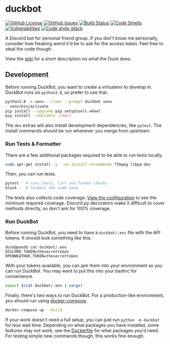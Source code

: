 # duckbot
[![GitHub License](https://img.shields.io/github/license/chippers255/duckbot)](https://github.com/Chippers255/duckbot/blob/main/LICENSE)
[![GitHub Issues](https://img.shields.io/github/issues/chippers255/duckbot)](https://github.com/Chippers255/duckbot/issues)
[![Build Status](https://img.shields.io/github/workflow/status/Chippers255/duckbot/DuckBot%20CI)](https://github.com/Chippers255/duckbot/actions/workflows/python-package.yml)
[![Code Smells](https://sonarcloud.io/api/project_badges/measure?project=Chippers255_duckbot&metric=code_smells)](https://sonarcloud.io/dashboard?id=Chippers255_duckbot)
[![Vulnerabilities](https://sonarcloud.io/api/project_badges/measure?project=Chippers255_duckbot&metric=vulnerabilities)](https://sonarcloud.io/dashboard?id=Chippers255_duckbot)
[![Code style: black](https://img.shields.io/badge/code%20style-black-000000.svg)](https://github.com/psf/black)

A Discord bot for personal friend group. If you don't know me personally, consider how freaking weird it'd be to ask for the access token. Feel free to steal the code though.

View the [wiki](https://github.com/Chippers255/duckbot/wiki) for a short description on what the Duck does.

## Development
Before running DuckBot, you want to create a virtualenv to develop in. DuckBot runs on `python3.8`, so prefer to use that.

```sh
python3.8 -m venv --clear --prompt duckbot venv
. venv/bin/activate
pip install --upgrade pip setuptools wheel
pip install --editable .[dev]
```

The `dev` extras will also install development dependencies, like `pytest`. The install commands should be run whenever you merge from upstream.

### Run Tests & Formatter
There are a few additional packages required to be able to run tests locally.

```sh
sudo apt-get install -y --no-install-recommends ffmpeg libpq-dev
```

Then, you can run tests.

```sh
pytest   # runs tests, lint and format checks
black .  # formats the code base
```

The tests also collects code coverage. [View the configuration](https://github.com/Chippers255/duckbot/blob/main/pyproject.toml) to see the minimum required coverage. Discord.py decorators make it difficult to cover methods directly, so don't aim for 100% coverage.


### Run DuckBot
Before running DuckBot, you need to have a `duckbot/.env` file with the API tokens. It should look something like this:

```
duck@pond$ cat duckbot/.env
DISCORD_TOKEN=thesecrettoken
OPENWEATHER_TOKEN=thesecrettoken
```

With your tokens available, you can jam them into your environment so you can run DuckBot. You may want to put this into your bashrc for convenience.
```sh
export $(cat duckbot/.env | xargs)
```

Finally, there's two ways to run DuckBot. For a production-like environment, you should run using [docker-compose](https://docs.docker.com/compose/).
```sh
docker-compose up --build
```

If your work doesn't need a full setup, you can just run `python -m duckbot` for less wait time. Depending on what packages you have installed, some features may not work, see the [Dockerfile](https://github.com/Chippers255/duckbot/blob/main/Dockerfile) for what packages you'd need. For testing simple new commands though, this works fine enough.
